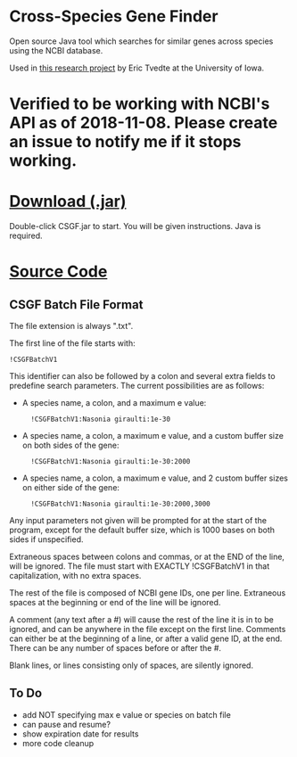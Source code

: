 # Cross-Species Gene Finder
Open source Java tool which searches for similar genes across species using the NCBI database.

Used in [this research project](https://github.com/parrotgeek1/CrossSpeciesGeneFinder/raw/master/TvedteGradRetreatPosterSp16.pdf) by Eric Tvedte at the University of Iowa.

# Verified to be working with NCBI's API as of 2018-11-08. Please create an issue to notify me if it stops working.

# [Download (.jar)](https://github.com/parrotgeek1/CrossSpeciesGeneFinder/raw/master/CSGF.jar)
Double-click CSGF.jar to start. You will be given instructions. Java is required.
# [Source Code](https://github.com/parrotgeek1/CrossSpeciesGeneFinder)

CSGF Batch File Format
---

The file extension is always ".txt".

The first line of the file starts with:

```
!CSGFBatchV1
```

This identifier can also be followed by a colon and several extra fields to predefine search parameters. The current possibilities are as follows:

* A species name, a colon, and a maximum e value: 

        !CSGFBatchV1:Nasonia giraulti:1e-30
        
* A species name, a colon, a maximum e value, and a custom buffer size on both sides of the gene: 

        !CSGFBatchV1:Nasonia giraulti:1e-30:2000

* A species name, a colon, a maximum e value, and 2 custom buffer sizes on either side of the gene: 

        !CSGFBatchV1:Nasonia giraulti:1e-30:2000,3000

Any input parameters not given will be prompted for at the start of the program, except for the default buffer size, which is 1000 bases on both sides if unspecified.

Extraneous spaces between colons and commas, or at the END of the line, will be ignored. The file must start with EXACTLY !CSGFBatchV1 in that capitalization, with no extra spaces.

The rest of the file is composed of NCBI gene IDs, one per line. Extraneous spaces at the beginning or end of the line will be ignored.

A comment (any text after a #) will cause the rest of the line it is in to be ignored, and can be anywhere in the file except on the first line. Comments can either be at the beginning of a line, or after a valid gene ID, at the end. There can be any number of spaces before or after the #.

Blank lines, or lines consisting only of spaces, are silently ignored.

To Do
---

* add NOT specifying max e value or species on batch file
* can pause and resume?
* show expiration date for results
* more code cleanup
